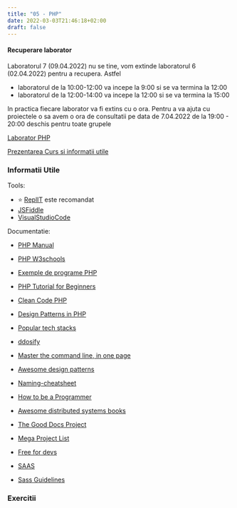 ```yaml
---
title: "05 - PHP"
date: 2022-03-03T21:46:18+02:00
draft: false
---
```


#### Recuperare laborator
Laboratorul 7 (09.04.2022) nu se tine, vom extinde laboratorul 6 (02.04.2022) pentru a recupera. Astfel

* laboratorul de la 10:00-12:00 va incepe la 9:00 si se va termina la 12:00
* laboratorul de la 12:00-14:00 va incepe la 12:00 si se va termina la 15:00

In practica fiecare laborator va fi extins cu o ora.
Pentru a va ajuta cu proiectele o sa avem o ora de consultatii pe data de 7.04.2022 de la 19:00 - 20:00 deschis pentru toate grupele

[Laborator PHP](./php.pdf)

[Prezentarea Curs si informatii utile](https://profs.info.uaic.ro/~busaco/teach/courses/web/web-film.html#week5)


### Informatii Utile

Tools:

* ⭐ [ReplIT](https://replit.com/) este recomandat
* [JSFiddle](https://jsfiddle.net/)
* [VisualStudioCode](https://code.visualstudio.com/)

Documentatie:

* [PHP Manual](https://www.php.net/manual/en/index.php)
* [PHP W3schools](https://www.w3schools.com/php/)
* [Exemple de programe PHP](https://profs.info.uaic.ro/~busaco/teach/courses/web/demos/php/php.zip)
* [PHP Tutorial for Beginners](https://www.guru99.com/php-tutorials.html)
* [Clean Code PHP](https://github.com/jupeter/clean-code-php#readme)
* [Design Patterns in PHP](https://refactoring.guru/design-patterns/php)

* [Popular tech stacks](https://stackshare.io/stacks)
* [ddosify](https://github.com/ddosify/ddosify)
* [Master the command line, in one page](https://github.com/jlevy/the-art-of-command-line)
* [Awesome design patterns](https://github.com/DovAmir/awesome-design-patterns)
* [Naming-cheatsheet](https://github.com/kettanaito/naming-cheatsheet)
* [How to be a Programmer](https://github.com/braydie/HowToBeAProgrammer)
* [Awesome distributed systems books](https://github.com/zhenlohuang/awesome-distributed-systems)
* [The Good Docs Project](https://thegooddocsproject.dev/)
* [Mega Project List](https://github.com/karan/Projects)
* [Free for devs](https://free-for.dev/#/)
* [SAAS](https://sass-lang.com/guide)
* [Sass Guidelines](https://sass-guidelin.es/)


### Exercitii

